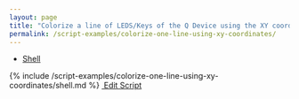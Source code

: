 ```yaml
---
layout: page
title: "Colorize a line of LEDS/Keys of the Q Device using the XY coordinates"
permalink: /script-examples/colorize-one-line-using-xy-coordinates/
---
```


<!-- Nav tabs -->
<ul class="nav nav-tabs code-nav-tabs" role="tablist">
  <li class="nav-item">
    <a class="nav-link active shell-language" id="colorize-one-line-xy-shell-tab" data-toggle="tab" href="#colorize-one-line-xy-shell" role="tab" aria-controls="colorize-one-line-xy-shell" aria-selected="false">Shell</a>
  </li>
</ul>

<!-- Tab panes -->
<div class="tab-content">
<!-- Shell code -->
<div class="code active tab-pane" id="colorize-one-line-xy-shell" role="tabpanel" aria-labelledby="colorize-one-line-xy-shell-tab" markdown="1">
{% include /script-examples/colorize-one-line-using-xy-coordinates/shell.md %}
<!-- copy button -->
<a class="btn btn-sm copy-action" data-toggle="tooltip" data-placement="top" title="copy"  onclick="copyToClipBoard('colorize-one-line-xy-shell')"><i class="fa fa-copy"></i></a>
<!-- edit button -->
<a class="btn btn-sm edit-action"  href="https://github.com/DasKeyboard/Daskeyboard.io/blob/master/_includes/script-examples/colorize-one-line-using-xy-coordinates/shell.md"><i class="fa fa-pencil"></i>&nbsp;Edit Script</a>
</div>

</div>

